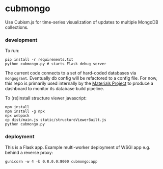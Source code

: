 # cubmongo

Use Cubism.js for time-series visualization of updates to
multiple MongoDB collections.

### development

To run:
```
pip install -r requirements.txt
python cubmongo.py # starts Flask debug server
```

The current code connects to a set of hard-coded databases via
`mongogrant`. Eventually db config will be refactored to a config file.
For now, this repo is primarily used internally by
the [Materials Project](https://materialsproject.org) to produce a 
dashboard to monitor its database build pipeline.

To (re)install structure viewer javascript:
```
npm install
npm install -g npx
npx webpack
cp dist/main.js static/structureViewerBuilt.js
python cubmongo.py
```

### deployment
 This is a Flask app. Example multi-worker deployment of WSGI app e.g. behind a
 reverse proxy:
 ```
 gunicorn -w 4 -b 0.0.0.0:8000 cubmongo:app
 ```
